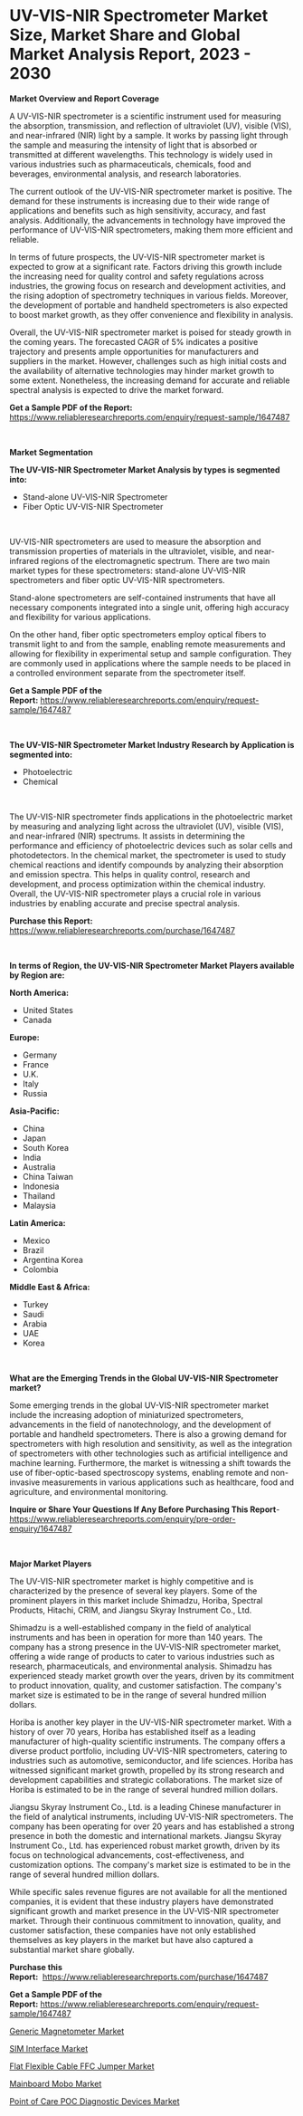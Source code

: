 <p><h1>UV-VIS-NIR Spectrometer Market Size, Market Share and Global Market Analysis Report, 2023 - 2030</h1></p><p><strong>Market Overview and Report Coverage</strong></p>
<p><p>A UV-VIS-NIR spectrometer is a scientific instrument used for measuring the absorption, transmission, and reflection of ultraviolet (UV), visible (VIS), and near-infrared (NIR) light by a sample. It works by passing light through the sample and measuring the intensity of light that is absorbed or transmitted at different wavelengths. This technology is widely used in various industries such as pharmaceuticals, chemicals, food and beverages, environmental analysis, and research laboratories.</p><p>The current outlook of the UV-VIS-NIR spectrometer market is positive. The demand for these instruments is increasing due to their wide range of applications and benefits such as high sensitivity, accuracy, and fast analysis. Additionally, the advancements in technology have improved the performance of UV-VIS-NIR spectrometers, making them more efficient and reliable.</p><p>In terms of future prospects, the UV-VIS-NIR spectrometer market is expected to grow at a significant rate. Factors driving this growth include the increasing need for quality control and safety regulations across industries, the growing focus on research and development activities, and the rising adoption of spectrometry techniques in various fields. Moreover, the development of portable and handheld spectrometers is also expected to boost market growth, as they offer convenience and flexibility in analysis.</p><p>Overall, the UV-VIS-NIR spectrometer market is poised for steady growth in the coming years. The forecasted CAGR of 5% indicates a positive trajectory and presents ample opportunities for manufacturers and suppliers in the market. However, challenges such as high initial costs and the availability of alternative technologies may hinder market growth to some extent. Nonetheless, the increasing demand for accurate and reliable spectral analysis is expected to drive the market forward.</p></p>
<p><strong>Get a Sample PDF of the Report:</strong> <a href="https://www.reliableresearchreports.com/enquiry/request-sample/1647487">https://www.reliableresearchreports.com/enquiry/request-sample/1647487</a></p>
<p>&nbsp;</p>
<p><strong>Market Segmentation</strong></p>
<p><strong>The UV-VIS-NIR Spectrometer Market Analysis by types is segmented into:</strong></p>
<p><ul><li>Stand-alone UV-VIS-NIR Spectrometer</li><li>Fiber Optic UV-VIS-NIR Spectrometer</li></ul></p>
<p>&nbsp;</p>
<p><p>UV-VIS-NIR spectrometers are used to measure the absorption and transmission properties of materials in the ultraviolet, visible, and near-infrared regions of the electromagnetic spectrum. There are two main market types for these spectrometers: stand-alone UV-VIS-NIR spectrometers and fiber optic UV-VIS-NIR spectrometers. </p><p>Stand-alone spectrometers are self-contained instruments that have all necessary components integrated into a single unit, offering high accuracy and flexibility for various applications. </p><p>On the other hand, fiber optic spectrometers employ optical fibers to transmit light to and from the sample, enabling remote measurements and allowing for flexibility in experimental setup and sample configuration. They are commonly used in applications where the sample needs to be placed in a controlled environment separate from the spectrometer itself.</p></p>
<p><strong>Get a Sample PDF of the Report:</strong>&nbsp;<a href="https://www.reliableresearchreports.com/enquiry/request-sample/1647487">https://www.reliableresearchreports.com/enquiry/request-sample/1647487</a></p>
<p>&nbsp;</p>
<p><strong>The UV-VIS-NIR Spectrometer Market Industry Research by Application is segmented into:</strong></p>
<p><ul><li>Photoelectric</li><li>Chemical</li></ul></p>
<p>&nbsp;</p>
<p><p>The UV-VIS-NIR spectrometer finds applications in the photoelectric market by measuring and analyzing light across the ultraviolet (UV), visible (VIS), and near-infrared (NIR) spectrums. It assists in determining the performance and efficiency of photoelectric devices such as solar cells and photodetectors. In the chemical market, the spectrometer is used to study chemical reactions and identify compounds by analyzing their absorption and emission spectra. This helps in quality control, research and development, and process optimization within the chemical industry. Overall, the UV-VIS-NIR spectrometer plays a crucial role in various industries by enabling accurate and precise spectral analysis.</p></p>
<p><strong>Purchase this Report:</strong>&nbsp; <a href="https://www.reliableresearchreports.com/purchase/1647487">https://www.reliableresearchreports.com/purchase/1647487</a></p>
<p>&nbsp;</p>
<p><strong>In terms of Region, the UV-VIS-NIR Spectrometer Market Players available by Region are:</strong></p>
<p>
    <p> <strong> North America: </strong>
        <ul>
            <li>United States</li>
            <li>Canada</li>
        </ul>
        </p> 
    <p> <strong> Europe: </strong>
        <ul>
            <li>Germany</li>
            <li>France</li>
            <li>U.K.</li>
            <li>Italy</li>
            <li>Russia</li>
        </ul>
        </p> 
    <p> <strong> Asia-Pacific: </strong>
        <ul>
            <li>China</li>
            <li>Japan</li>
            <li>South Korea</li>
            <li>India</li>
            <li>Australia</li>
            <li>China Taiwan</li>
            <li>Indonesia</li>
            <li>Thailand</li>
            <li>Malaysia</li>
        </ul>
        </p> 
    <p> <strong> Latin America: </strong>
        <ul>
            <li>Mexico</li>
            <li>Brazil</li>
            <li>Argentina Korea</li>
            <li>Colombia</li>
        </ul>
        </p> 
    <p> <strong> Middle East & Africa: </strong>
        <ul>
            <li>Turkey</li>
            <li>Saudi</li>
            <li>Arabia</li>
            <li>UAE</li>
            <li>Korea</li>
        </ul>
    </p>
    </p>
<p>&nbsp;</p>
<p><strong>What are the Emerging Trends in the Global UV-VIS-NIR Spectrometer market?</strong></p>
<p><p>Some emerging trends in the global UV-VIS-NIR spectrometer market include the increasing adoption of miniaturized spectrometers, advancements in the field of nanotechnology, and the development of portable and handheld spectrometers. There is also a growing demand for spectrometers with high resolution and sensitivity, as well as the integration of spectrometers with other technologies such as artificial intelligence and machine learning. Furthermore, the market is witnessing a shift towards the use of fiber-optic-based spectroscopy systems, enabling remote and non-invasive measurements in various applications such as healthcare, food and agriculture, and environmental monitoring.</p></p>
<p><strong>Inquire or Share Your Questions If Any Before Purchasing This Report</strong>- <a href="https://www.reliableresearchreports.com/enquiry/pre-order-enquiry/1647487">https://www.reliableresearchreports.com/enquiry/pre-order-enquiry/1647487</a></p>
<p>&nbsp;</p>
<p><strong>Major Market Players</strong></p>
<p><p>The UV-VIS-NIR spectrometer market is highly competitive and is characterized by the presence of several key players. Some of the prominent players in this market include Shimadzu, Horiba, Spectral Products, Hitachi, CRIM, and Jiangsu Skyray Instrument Co., Ltd.</p><p>Shimadzu is a well-established company in the field of analytical instruments and has been in operation for more than 140 years. The company has a strong presence in the UV-VIS-NIR spectrometer market, offering a wide range of products to cater to various industries such as research, pharmaceuticals, and environmental analysis. Shimadzu has experienced steady market growth over the years, driven by its commitment to product innovation, quality, and customer satisfaction. The company's market size is estimated to be in the range of several hundred million dollars.</p><p>Horiba is another key player in the UV-VIS-NIR spectrometer market. With a history of over 70 years, Horiba has established itself as a leading manufacturer of high-quality scientific instruments. The company offers a diverse product portfolio, including UV-VIS-NIR spectrometers, catering to industries such as automotive, semiconductor, and life sciences. Horiba has witnessed significant market growth, propelled by its strong research and development capabilities and strategic collaborations. The market size of Horiba is estimated to be in the range of several hundred million dollars.</p><p>Jiangsu Skyray Instrument Co., Ltd. is a leading Chinese manufacturer in the field of analytical instruments, including UV-VIS-NIR spectrometers. The company has been operating for over 20 years and has established a strong presence in both the domestic and international markets. Jiangsu Skyray Instrument Co., Ltd. has experienced robust market growth, driven by its focus on technological advancements, cost-effectiveness, and customization options. The company's market size is estimated to be in the range of several hundred million dollars.</p><p>While specific sales revenue figures are not available for all the mentioned companies, it is evident that these industry players have demonstrated significant growth and market presence in the UV-VIS-NIR spectrometer market. Through their continuous commitment to innovation, quality, and customer satisfaction, these companies have not only established themselves as key players in the market but have also captured a substantial market share globally.</p></p>
<p><strong>Purchase this Report:</strong>&nbsp;&nbsp;<a href="https://www.reliableresearchreports.com/purchase/1647487">https://www.reliableresearchreports.com/purchase/1647487</a></p>
<p></p>
<p><strong>Get a Sample PDF of the Report:</strong>&nbsp;<a href="https://www.reliableresearchreports.com/enquiry/request-sample/1647487">https://www.reliableresearchreports.com/enquiry/request-sample/1647487</a></p>
<p><p><a href="https://github.com/NorbertYates/Market-Research-Report-List-2/blob/main/generic-magnetometer-market.md">Generic Magnetometer Market</a></p><p><a href="https://medium.com/@anilaxhafa2022/sim-interface-market-size-and-market-trends-complete-industry-overview-2023-to-2030-9fae1c5b8544">SIM Interface Market</a></p><p><a href="https://medium.com/@juliecastro06/flat-flexible-cable-ffc-jumper-market-trends-forecast-and-competitive-analysis-to-2030-e70e4215fbf9">Flat Flexible Cable FFC Jumper Market</a></p><p><a href="https://medium.com/@marieriley2012/mainboard-mobo-market-comprehensive-assessment-by-type-application-and-geography-6dd3d528b0f4">Mainboard Mobo Market</a></p><p><a href="https://medium.com/@sarademiri71/point-of-care-poc-diagnostic-devices-market-the-key-to-successful-business-strategy-forecast-till-a30a2bffdc66">Point of Care POC Diagnostic Devices Market</a></p></p>